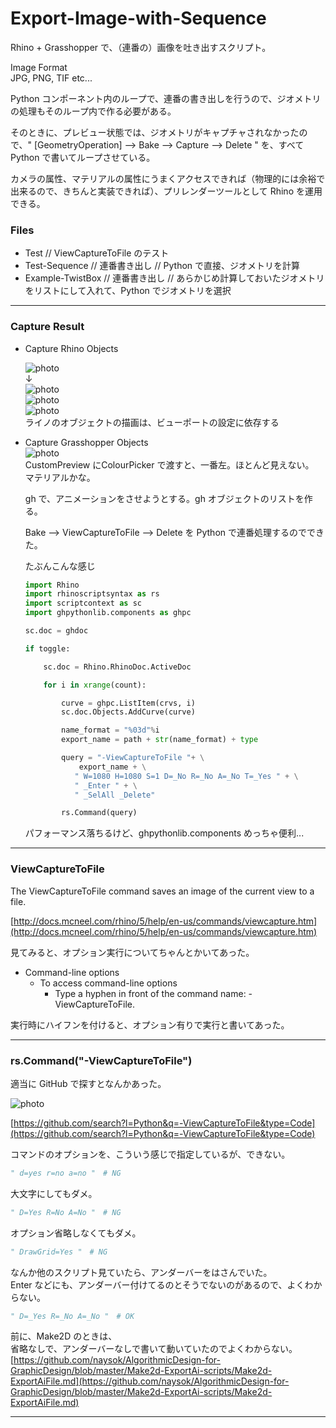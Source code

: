 # Export-Image-with-Sequence  

Rhino + Grasshopper で、（連番の）画像を吐き出すスクリプト。  

Image Format  
JPG, PNG, TIF etc...  

Python コンポーネント内のループで、連番の書き出しを行うので、ジオメトリの処理もそのループ内で作る必要がある。  

そのときに、プレビュー状態では、ジオメトリがキャプチャされなかったので、" [GeometryOperation] --> Bake --> Capture --> Delete " を、すべて Python で書いてループさせている。  


カメラの属性、マテリアルの属性にうまくアクセスできれば（物理的には余裕で出来るので、きちんと実装できれば）、プリレンダーツールとして Rhino を運用できる。  


### Files  
- Test // ViewCaptureToFile のテスト
- Test-Sequence // 連番書き出し // Python で直接、ジオメトリを計算  
- Example-TwistBox // 連番書き出し // あらかじめ計算しておいたジオメトリをリストにして入れて、Python でジオメトリを選択  



---


### Capture Result  

- Capture Rhino Objects

  ![photo](Test/Capture.jpg)  
  ↓  
  ![photo](Test/rhino-wireframe.png)  
  ![photo](Test/rhino-technical.png)  
  ![photo](Test/rhino-ghost.png)  
  ライノのオブジェクトの描画は、ビューポートの設定に依存する  


- Capture Grasshopper Objects  
  ![photo](Test/gh-object.png)  
  CustomPreview にColourPicker で渡すと、一番左。ほとんど見えない。  
  マテリアルかな。  

  gh で、アニメーションをさせようとする。gh オブジェクトのリストを作る。  

  Bake --> ViewCaptureToFile --> Delete を Python で連番処理するのでできた。  

  たぶんこんな感じ  


  ```Python
  import Rhino
  import rhinoscriptsyntax as rs
  import scriptcontext as sc
  import ghpythonlib.components as ghpc

  sc.doc = ghdoc

  if toggle:

      sc.doc = Rhino.RhinoDoc.ActiveDoc

      for i in xrange(count):

          curve = ghpc.ListItem(crvs, i)
          sc.doc.Objects.AddCurve(curve)

          name_format = "%03d"%i
          export_name = path + str(name_format) + type

          query = "-ViewCaptureToFile "+ \
              export_name + \
             " W=1080 H=1080 S=1 D=_No R=_No A=_No T=_Yes " + \
             " _Enter " + \
             " _SelAll _Delete"

          rs.Command(query)
  ```

  パフォーマンス落ちるけど、ghpythonlib.components めっちゃ便利...  



---  


### ViewCaptureToFile  

The ViewCaptureToFile command saves an image of the current view to a file.  


[http://docs.mcneel.com/rhino/5/help/en-us/commands/viewcapture.htm](http://docs.mcneel.com/rhino/5/help/en-us/commands/viewcapture.htm)  


見てみると、オプション実行についてちゃんとかいてあった。  

- Command-line options  
  - To access command-line options  
    - Type a hyphen in front of the command name: -ViewCaptureToFile.  

実行時にハイフンを付けると、オプション有りで実行と書いてあった。  


---  


### rs.Command("-ViewCaptureToFile")  


適当に GitHub で探すとなんかあった。  

![photo](Test/github.jpg)  

[https://github.com/search?l=Python&q=-ViewCaptureToFile&type=Code](https://github.com/search?l=Python&q=-ViewCaptureToFile&type=Code)  


コマンドのオプションを、こういう感じで指定しているが、できない。  
```python
" d=yes r=no a=no "　# NG
```
大文字にしてもダメ。  
```python
" D=Yes R=No A=No "　# NG
```
オプション省略しなくてもダメ。
```python
" DrawGrid=Yes "　# NG
```


なんか他のスクリプト見ていたら、アンダーバーをはさんでいた。  
Enter などにも、アンダーバー付けてるのとそうでないのがあるので、よくわからない。  
```python
" D=_Yes R=_No A=_No "　# OK
```

前に、Make2D のときは、  
省略なしで、アンダーバーなしで書いて動いていたのでよくわからない。  
[https://github.com/naysok/AlgorithmicDesign-for-GraphicDesign/blob/master/Make2d-ExportAi-scripts/Make2d-ExportAiFile.md](https://github.com/naysok/AlgorithmicDesign-for-GraphicDesign/blob/master/Make2d-ExportAi-scripts/Make2d-ExportAiFile.md)


---  
